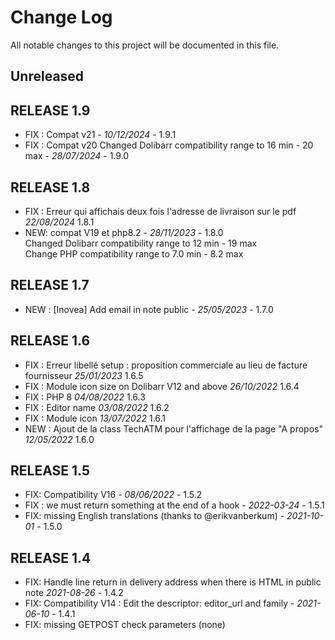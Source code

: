 # Change Log
All notable changes to this project will be documented in this file.

## Unreleased



## RELEASE 1.9
- FIX : Compat v21 - *10/12/2024* - 1.9.1
- FIX : Compat v20
  Changed Dolibarr compatibility range to 16 min - 20 max - *28/07/2024* - 1.9.0

## RELEASE 1.8

- FIX : Erreur qui affichais deux fois l'adresse de livraison sur le pdf *22/08/2024* 1.8.1
- NEW: compat V19 et php8.2 - *28/11/2023* - 1.8.0  
Changed Dolibarr compatibility range to 12 min - 19 max  
Change PHP compatibility range to 7.0 min - 8.2 max

## RELEASE 1.7

- NEW : [Inovea] Add email in note public - *25/05/2023* - 1.7.0

## RELEASE 1.6

- FIX : Erreur libellé setup : proposition commerciale au lieu de facture fournisseur *25/01/2023* 1.6.5
- FIX : Module icon size on Dolibarr V12 and above  *26/10/2022* 1.6.4
- FIX : PHP 8 *04/08/2022* 1.6.3
- FIX : Editor name *03/08/2022* 1.6.2
- FIX : Module icon *13/07/2022* 1.6.1
- NEW : Ajout de la class TechATM pour l'affichage de la page "A propos" *12/05/2022* 1.6.0

## RELEASE 1.5

- FIX: Compatibility V16 - *08/06/2022* - 1.5.2
- FIX : we must return something at the end of a hook - *2022-03-24* - 1.5.1
- FIX: missing English translations (thanks to @erikvanberkum) - *2021-10-01* - 1.5.0

## RELEASE 1.4

- FIX: Handle line return in delivery address when there is HTML in public note *2021-08-26* - 1.4.2
- FIX: Compatibility V14 : Edit the descriptor: editor_url and family - *2021-06-10* - 1.4.1
- FIX: missing GETPOST check parameters (none)
